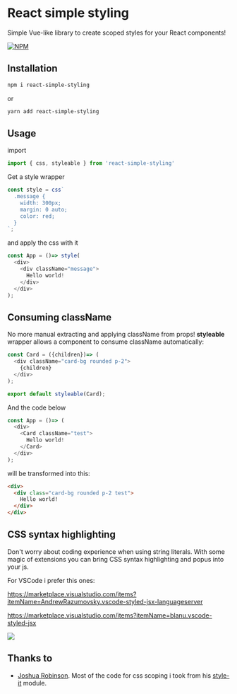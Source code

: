 # React simple styling

Simple Vue-like library to create scoped styles for your React components!

[![NPM](https://nodei.co/npm/react-simple-styling.png)](https://npmjs.org/package/react-simple-styling)

## Installation

```sh
npm i react-simple-styling
```
or
```sh
yarn add react-simple-styling
```

## Usage

import

```js
import { css, styleable } from 'react-simple-styling'
```

Get a style wrapper

```js
const style = css`
  .message {
    width: 300px;
    margin: 0 auto;
    color: red;
  }
`;
```

and apply the css with it

```js
const App = ()=> style(
  <div>
    <div className="message">
      Hello world!
    </div>
  </div>
);
```

## Consuming className

No more manual extracting and applying className from props! **styleable** wrapper allows a component to consume className automatically:

```js
const Card = ({children})=> (
  <div className="card-bg rounded p-2">
    {children}
  </div>
);

export default styleable(Card);
```

And the code below

```js
const App = ()=> (
  <div>
    <Card className="test">
      Hello world!
    </Card>
  </div>
);
```

will be transformed into this:

```html
<div>
  <div class="card-bg rounded p-2 test">
    Hello world!
  </div>
</div>
```

## CSS syntax highlighting

Don't worry about coding experience when using string literals. With some magic of extensions you can bring CSS syntax highlighting and popus into your js.

For VSCode i prefer this ones:

https://marketplace.visualstudio.com/items?itemName=AndrewRazumovsky.vscode-styled-jsx-languageserver

https://marketplace.visualstudio.com/items?itemName=blanu.vscode-styled-jsx

![](https://i.imgur.com/2Cmow8E.png)

## Thanks to

- [Joshua Robinson][buildbreakdo]. Most of the code for css scoping i took from his [style-it][style-it] module.

[buildbreakdo]: https://github.com/buildbreakdo/
[style-it]: https://github.com/buildbreakdo/style-it